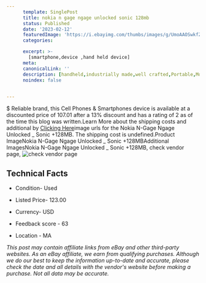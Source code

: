 ```yaml
---
      template: SinglePost
      title: nokia n gage ngage unlocked sonic 128mb
      status: Published
      date: '2023-02-12'
      featuredImage: 'https://i.ebayimg.com/thumbs/images/g/UmoAAOSwkfZjwqAN/s-l225.jpg'
      categories: 

      excerpt: >-
        [smartphone,device ,hand held device]
      meta:
      canonicalLink: ''
      description: [handheld,industrially made,well crafted,Portable,Mobile,Compact,Convenient,Lightweight,Maneuverable,Man-portable,Miniature,Carriable,Hand-held,Light,Holdable,Transportable,Mobile device,Pocket-sized,On-the-go,Wireless,Cordless,Compact size,Convenient size, smartphone,device ,hand held device]
      noindex: false

        
---
```

$
    Reliable brand, this Cell Phones & Smartphones device is available at a discounted price of 107.01 after a 13% discount and has a rating of 2 as of the time this blog was written.Learn More about the shipping costs and additional by [Clicking Here](https://www.ebay.com/itm/314324635250?hash=item492f354e72%3Ag%3AUmoAAOSwkfZjwqAN&mkevt=1&mkcid=1&mkrid=711-53200-19255-0&campid=%253CePNCampaignId%253E&customid=%253CreferenceId%253E&toolid=10049)image urls for the Nokia N-Gage Ngage Unlocked _ Sonic +128MB. The shipping cost is undefined.Product ImageNokia N-Gage Ngage Unlocked _ Sonic +128MBAdditional ImagesNokia N-Gage Ngage Unlocked _ Sonic +128MB, check vendor page, ![check vendor page](https://origin-galleryplus.ebayimg.com/ws/web/314324635250_2_0_1/225x225.jpg,https://origin-galleryplus.ebayimg.com/ws/web/314324635250_3_0_1/225x225.jpg,https://origin-galleryplus.ebayimg.com/ws/web/314324635250_4_0_1/225x225.jpg,https://origin-galleryplus.ebayimg.com/ws/web/314324635250_5_0_1/225x225.jpg,https://origin-galleryplus.ebayimg.com/ws/web/314324635250_6_0_1/225x225.jpg,https://origin-galleryplus.ebayimg.com/ws/web/314324635250_7_0_1/225x225.jpg,https://origin-galleryplus.ebayimg.com/ws/web/314324635250_8_0_1/225x225.jpg,https://origin-galleryplus.ebayimg.com/ws/web/314324635250_9_0_1/225x225.jpg,https://origin-galleryplus.ebayimg.com/ws/web/314324635250_10_0_1/225x225.jpg,https://origin-galleryplus.ebayimg.com/ws/web/314324635250_11_0_1/225x225.jpg,https://origin-galleryplus.ebayimg.com/ws/web/314324635250_12_0_1/225x225.jpg,https://origin-galleryplus.ebayimg.com/ws/web/314324635250_13_0_1/225x225.jpg,https://origin-galleryplus.ebayimg.com/ws/web/314324635250_14_0_1/225x225.jpg)
    
    

 ## Technical Facts 



     
      

 - Condition- Used 


      

 - Listed Price- 123.00 


      

 - Currency- USD 


      

 - Feedback score - 63 


      

 - Location - MA 


      
      

 *_This post may contain affiliate links from eBay and other third-party websites. As an eBay affiliate, we earn from qualifying purchases. Although we do our best to keep the information up-to-date and accurate, please check the date and all details with the vendor's website before making a purchase. Not all data may be accurate._*



    
    
    
    
    